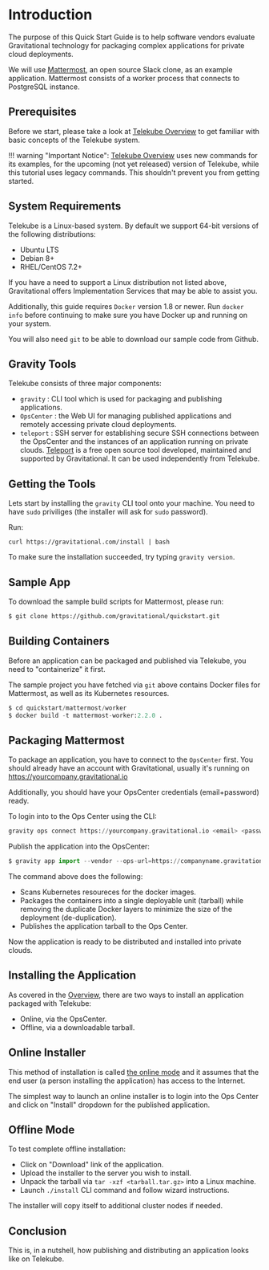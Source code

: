 # Introduction

The purpose of this Quick Start Guide is to help software vendors evaluate
Gravitational technology for packaging complex applications for private 
cloud deployments.

We will use [Mattermost](https://www.mattermost.org/), an open source Slack
clone, as an example application. Mattermost consists of a worker process that
connects to PostgreSQL instance.

## Prerequisites

Before we start, please take a look at [Telekube Overview](overview.md) to get
familiar with basic concepts of the Telekube system.

!!! warning "Important Notice":
    [Telekube Overview](overview.md) uses new commands for its examples, for
    the upcoming (not yet released) version of Telekube, while this tutorial
    uses legacy commands. This shouldn't prevent you from getting started.

## System Requirements

Telekube is a Linux-based system. By default we support 64-bit versions of the following
distributions:

* Ubuntu LTS
* Debian 8+
* RHEL/CentOS 7.2+

If you have a need to support a Linux distribution not listed above,
Gravitational offers Implementation Services that may be able to assist you.

Additionally, this guide requires `Docker` version 1.8 or newer. Run `docker
info` before continuing to make sure you have Docker up and running on your
system.

You will also need `git` to be able to download our sample code from Github.

## Gravity Tools

Telekube consists of three major components:

* `gravity`   : CLI tool which is used for packaging and publishing applications.
* `OpsCenter` : the Web UI for managing published applications and remotely
  accessing private cloud deployments.
* `teleport`  : SSH server for establishing secure SSH connections between the
  OpsCenter and the instances of an application running on private clouds.
  [Teleport](http://gravitational.com/teleport/) is a free open source tool
  developed, maintained and supported by Gravitational. It can be used
  independently from Telekube.

## Getting the Tools

Lets start by installing the `gravity` CLI tool onto your machine. You need to
have `sudo` priviliges (the installer will ask for `sudo` password). 

Run:

```
curl https://gravitational.com/install | bash
```

To make sure the installation succeeded, try typing `gravity version`.

## Sample App

To download the sample build scripts for Mattermost, please run:

```bash
$ git clone https://github.com/gravitational/quickstart.git
```

## Building Containers

Before an application can be packaged and published via Telekube, you need
to "containerize" it first. 

The sample project you have fetched via `git` above contains Docker files 
for Mattermost, as well as its Kubernetes resources.

```python
$ cd quickstart/mattermost/worker
$ docker build -t mattermost-worker:2.2.0 .
```

## Packaging Mattermost

To package an application, you have to connect to the `OpsCenter` first.
You should already have an account with Gravitational, usually it's running
on https://yourcompany.gravitational.io 

Additionally, you should have your OpsCenter credentials (email+password)
ready.

To login into to the Ops Center using the CLI:

```python
gravity ops connect https://yourcompany.gravitational.io <email> <password>
```

Publish the application into the OpsCenter:

```python
$ gravity app import --vendor --ops-url=https://companyname.gravitational.io mattermost
```

The command above does the following:

* Scans Kubernetes resoureces for the docker images.
* Packages the containers into a single deployable unit (tarball) while
  removing the duplicate Docker layers to minimize the size of the deployment
  (de-duplication).
* Publishes the application tarball to the Ops Center.

Now the application is ready to be distributed and installed into private clouds.

## Installing the Application

As covered in the [Overview](overview.md), there are two ways to install an 
application packaged with Telekube:

* Online, via the OpsCenter.
* Offline, via a downloadable tarball.

## Online Installer

This method of installation is called [the online
mode](overview/#online-installer) and it assumes that the end user (a person
installing the application) has access to the Internet.

The simplest way to launch an online installer is to login into the Ops Center
and click on "Install" dropdown for the published application.

## Offline Mode

To test complete offline installation:

* Click on "Download" link of the application.
* Upload the installer to the server you wish to install.
* Unpack the tarball via `tar -xzf <tarball.tar.gz>` into a Linux machine.
* Launch `./install` CLI command and follow wizard instructions.

The installer will copy itself to additional cluster nodes if needed.

## Conclusion

This is, in a nutshell, how publishing and distributing an application looks
like on Telekube.

